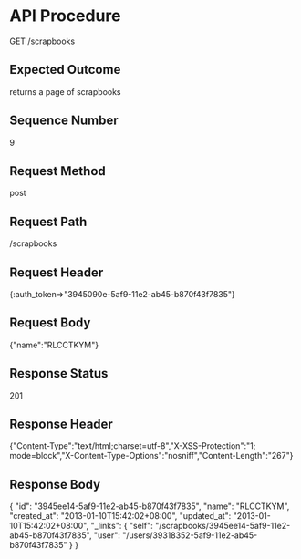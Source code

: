 # API Procedure
GET /scrapbooks
## Expected Outcome
returns a page of scrapbooks
## Sequence Number
9
## Request Method
post
## Request Path
/scrapbooks
## Request Header
{:auth_token=>"3945090e-5af9-11e2-ab45-b870f43f7835"}
## Request Body
{"name":"RLCCTKYM"}

## Response Status
201
## Response Header
{"Content-Type":"text/html;charset=utf-8","X-XSS-Protection":"1; mode=block","X-Content-Type-Options":"nosniff","Content-Length":"267"}

## Response Body
{
  "id": "3945ee14-5af9-11e2-ab45-b870f43f7835",
  "name": "RLCCTKYM",
  "created_at": "2013-01-10T15:42:02+08:00",
  "updated_at": "2013-01-10T15:42:02+08:00",
  "_links": {
    "self": "/scrapbooks/3945ee14-5af9-11e2-ab45-b870f43f7835",
    "user": "/users/39318352-5af9-11e2-ab45-b870f43f7835"
  }
}
